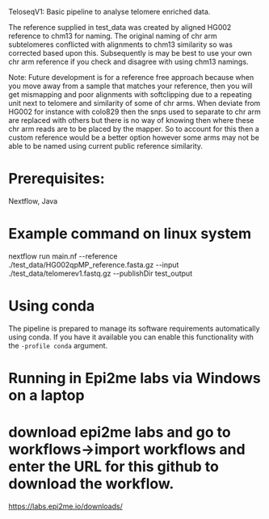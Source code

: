 TeloseqV1: Basic pipeline to analyse telomere enriched data.

The reference supplied in test_data was created by aligned HG002 reference to chm13 for naming. The original naming of chr arm subtelomeres conflicted with alignments to chm13 similarity so was corrected based upon this. Subsequently is may be best to use your own chr arm reference if you check and disagree with using chm13 namings.

Note: Future development is for a reference free approach because when you move away from a sample that matches your reference, then you will get mismapping and poor alignments with softclipping due to a repeating unit next to telomere and similarity of some of chr arms. When deviate from HG002 for instance with colo829 then the snps used to separate to chr arm are replaced with others but there is no way of knowing then where these chr arm reads are to be placed by the mapper. So to account for this then a custom reference would be a better option however some arms may not be able to be named using current public reference similarity.

# Prerequisites: 

Nextflow, Java

# Example command on linux system

nextflow run main.nf --reference ./test_data/HG002qpMP_reference.fasta.gz --input ./test_data/telomerev1.fastq.gz --publishDir test_output

# Using conda

The pipeline is prepared to manage its software requirements automatically using
conda. If you have it available you can enable this functionality with the
`-profile conda` argument.

# Running in Epi2me labs via Windows on a laptop

# download epi2me labs and go to workflows->import workflows and enter the URL for this github to download the workflow. 

https://labs.epi2me.io/downloads/
